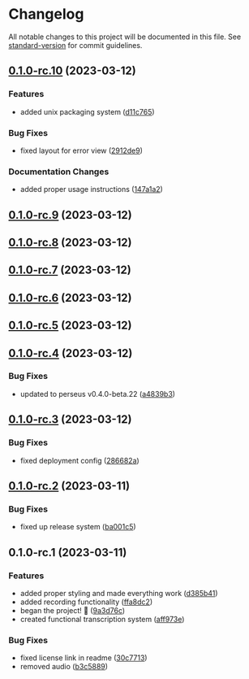 # Changelog

All notable changes to this project will be documented in this file. See [standard-version](https://github.com/conventional-changelog/standard-version) for commit guidelines.

## [0.1.0-rc.10](https://github.com/arctic-hen7/sotto/compare/v0.1.0-rc.9...v0.1.0-rc.10) (2023-03-12)


### Features

* added unix packaging system ([d11c765](https://github.com/arctic-hen7/sotto/commit/d11c7655f60698cf70cc4c695858bd8d9b304aef))


### Bug Fixes

* fixed layout for error view ([2912de9](https://github.com/arctic-hen7/sotto/commit/2912de9c7d4b24936776d8e8752070b89e4d89bc))


### Documentation Changes

* added proper usage instructions ([147a1a2](https://github.com/arctic-hen7/sotto/commit/147a1a240a455cc3c0f6d52c6bc45812fd951267))

## [0.1.0-rc.9](https://github.com/arctic-hen7/sotto/compare/v0.1.0-rc.8...v0.1.0-rc.9) (2023-03-12)

## [0.1.0-rc.8](https://github.com/arctic-hen7/sotto/compare/v0.1.0-rc.7...v0.1.0-rc.8) (2023-03-12)

## [0.1.0-rc.7](https://github.com/arctic-hen7/sotto/compare/v0.1.0-rc.6...v0.1.0-rc.7) (2023-03-12)

## [0.1.0-rc.6](https://github.com/arctic-hen7/sotto/compare/v0.1.0-rc.5...v0.1.0-rc.6) (2023-03-12)

## [0.1.0-rc.5](https://github.com/arctic-hen7/sotto/compare/v0.1.0-rc.4...v0.1.0-rc.5) (2023-03-12)

## [0.1.0-rc.4](https://github.com/arctic-hen7/sotto/compare/v0.1.0-rc.3...v0.1.0-rc.4) (2023-03-12)


### Bug Fixes

* updated to perseus v0.4.0-beta.22 ([a4839b3](https://github.com/arctic-hen7/sotto/commit/a4839b3d566e703de1b5d8d9c062410b85587cad))

## [0.1.0-rc.3](https://github.com/arctic-hen7/sotto/compare/v0.1.0-rc.2...v0.1.0-rc.3) (2023-03-12)


### Bug Fixes

* fixed deployment config ([286682a](https://github.com/arctic-hen7/sotto/commit/286682a75aeb50367a769d6c77e7e9263e2fd338))

## [0.1.0-rc.2](https://github.com/arctic-hen7/sotto/compare/v0.1.0-rc.1...v0.1.0-rc.2) (2023-03-11)


### Bug Fixes

* fixed up release system ([ba001c5](https://github.com/arctic-hen7/sotto/commit/ba001c5f7145f2636f89ff803af7b0583c3cda0b))

## 0.1.0-rc.1 (2023-03-11)


### Features

* added proper styling and made everything work ([d385b41](https://github.com/arctic-hen7/sotto/commit/d385b41317b652ce1627b5e63b1f50999579d940))
* added recording functionality ([ffa8dc2](https://github.com/arctic-hen7/sotto/commit/ffa8dc2f2f487eec8e0c4b3132edc0b00874e066))
* began the project! 🎉 ([9a3d76c](https://github.com/arctic-hen7/sotto/commit/9a3d76cab51bc6a3002bf3b7465052fb529de905))
* created functional transcription system ([aff973e](https://github.com/arctic-hen7/sotto/commit/aff973eb03b895e394374ba38842875bc6c3e73d))


### Bug Fixes

* fixed license link in readme ([30c7713](https://github.com/arctic-hen7/sotto/commit/30c7713a3f37bfcb0b32a47910ec8fd0d3824125))
* removed audio ([b3c5889](https://github.com/arctic-hen7/sotto/commit/b3c58899b0195b66f8c9e1f3ae5aef55b23c8994))

